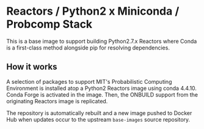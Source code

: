 # Reactors / Python2 x Miniconda / Probcomp Stack

This is a base image to support building Python2.7.x Reactors where Conda is
a first-class method alongside pip for resolving dependencies.

## How it works

A selection of packages to support MIT's Probabilistic Computing Environment
is installed atop a Python2 Reactors image using conda 4.4.10. Conda Forge is
activated in the image. Then, the ONBUILD support from the originating
Reactors image is replicated.

The repository is automatically rebuilt and a new image pushed to Docker Hub
when updates occur to the upstream `base-images` source repository.

